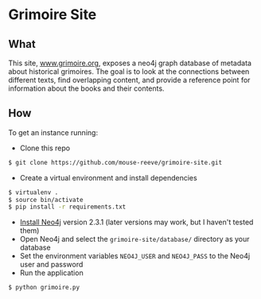 # Grimoire Site

## What
This site, www.grimoire.org, exposes a neo4j graph database of metadata about historical grimoires. The goal is to look at the connections between different texts, find overlapping content, and provide a reference point for information about the books and their contents.

## How
To get an instance running:
- Clone this repo
```bash
$ git clone https://github.com/mouse-reeve/grimoire-site.git
```

- Create a virtual environment and install dependencies
```bash
$ virtualenv .
$ source bin/activate
$ pip install -r requirements.txt
```

- [Install Neo4j](http://neo4j.com/download/) version 2.3.1 (later versions may work, but I haven't tested them)
- Open Neo4j and select the `grimoire-site/database/` directory as your database
- Set the environment variables `NEO4J_USER` and `NEO4J_PASS` to the Neo4j user and password
- Run the application
```bash
$ python grimoire.py
```
